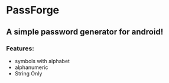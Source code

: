 # PassForge

## A simple password generator for android!

### Features:
- symbols with alphabet
- alphanumeric
- String Only

